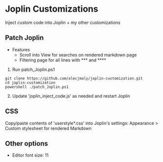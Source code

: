 # Joplin Customizations
Inject custom code into Joplin + my other customizations

## Patch Joplin
- Features
  - Scroll into View for searches on rendered markdown page
  - Filtering page for all lines with *** and **** 

1) Run patch_Joplin.ps1 
```
git clone https://github.com/alecjmaly/joplin-customization.git
cd joplin-customization
powershell ./patch_Joplin.ps1
```
2) Update 'joplin_inject_code.js' as needed and restart Joplin



## CSS
Copy/paste contents of 'userstyle*.css' into Joplin's settings: Appearance > Custom stylesheet for rendered Markdown


## Other options
- Editor font size: 11




